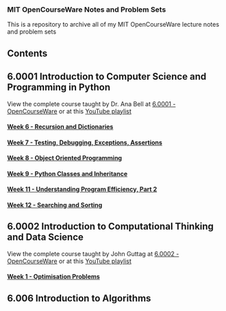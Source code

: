 ### MIT OpenCourseWare Notes and Problem Sets

This is a repository to archive all of my MIT OpenCourseWare lecture notes and problem sets

## Contents

## 6.0001 Introduction to Computer Science and Programming in Python

View the complete course taught by Dr. Ana Bell at [6.0001 - OpenCourseWare](http://ocw.mit.edu/6-0001F16) or at this [YouTube playlist](https://www.youtube.com/playlist?list=PLUl4u3cNGP619EG1wp0kT-7rDE_Az5TNd)

#### [Week 6 - Recursion and Dictionaries](MIT-6.0001/week6-recursion)
#### [Week 7 - Testing, Debugging, Exceptions, Assertions](MIT-6.0001/week7-testing-exceptions/)
#### [Week 8 - Object Oriented Programming](MIT-6.0001/week8-OOP/)
#### [Week 9 - Python Classes and Inheritance](MIT-6.0001/week9-inheritance/)
#### [Week 11 - Understanding Program Efficiency, Part 2](MIT-6.0001/week11-complexity-part2/)
#### [Week 12 - Searching and Sorting](MIT-6.0001/week12-sorting/)

## 6.0002 Introduction to Computational Thinking and Data Science

View the complete course taught by John Guttag at [6.0002 - OpenCourseWare](http://ocw.mit.edu/6-0002F16) or at this [YouTube playlist](https://www.youtube.com/playlist?list=PLUl4u3cNGP619EG1wp0kT-7rDE_Az5TNd)

#### [Week 1 - Optimisation Problems](MIT-6.0002/week1-optimisation/)

## 6.006 Introduction to Algorithms


